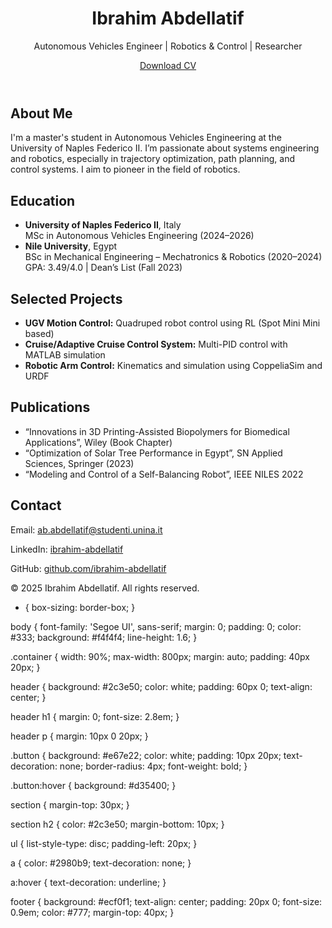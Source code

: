 <!DOCTYPE html>
<html lang="en">
<head>
  <meta charset="UTF-8" />
  <meta name="viewport" content="width=device-width, initial-scale=1.0"/>
  <title>Ibrahim Abdellatif | Autonomous Systems Engineer</title>
  <link rel="stylesheet" href="style.css" />
</head>
<body>
  <header>
    <div class="container">
      <h1>Ibrahim Abdellatif</h1>
      <p>Autonomous Vehicles Engineer | Robotics & Control | Researcher</p>
      <a href="Ibrahim_Abdellatif_Resume.pdf" download class="button">Download CV</a>
    </div>
  </header>

  <section id="about">
    <div class="container">
      <h2>About Me</h2>
      <p>
        I'm a master's student in Autonomous Vehicles Engineering at the University of Naples Federico II.
        I’m passionate about systems engineering and robotics, especially in trajectory optimization,
        path planning, and control systems. I aim to pioneer in the field of robotics.
      </p>
    </div>
  </section>

  <section id="education">
    <div class="container">
      <h2>Education</h2>
      <ul>
        <li>
          <strong>University of Naples Federico II</strong>, Italy  
          <br/>MSc in Autonomous Vehicles Engineering (2024–2026)
        </li>
        <li>
          <strong>Nile University</strong>, Egypt  
          <br/>BSc in Mechanical Engineering – Mechatronics & Robotics (2020–2024)  
          <br/>GPA: 3.49/4.0 | Dean’s List (Fall 2023)
        </li>
      </ul>
    </div>
  </section>

  <section id="projects">
    <div class="container">
      <h2>Selected Projects</h2>
      <ul>
        <li><strong>UGV Motion Control:</strong> Quadruped robot control using RL (Spot Mini Mini based)</li>
        <li><strong>Cruise/Adaptive Cruise Control System:</strong> Multi-PID control with MATLAB simulation</li>
        <li><strong>Robotic Arm Control:</strong> Kinematics and simulation using CoppeliaSim and URDF</li>
      </ul>
    </div>
  </section>

  <section id="publications">
    <div class="container">
      <h2>Publications</h2>
      <ul>
        <li>“Innovations in 3D Printing-Assisted Biopolymers for Biomedical Applications”, Wiley (Book Chapter)</li>
        <li>“Optimization of Solar Tree Performance in Egypt”, SN Applied Sciences, Springer (2023)</li>
        <li>“Modeling and Control of a Self-Balancing Robot”, IEEE NILES 2022</li>
      </ul>
    </div>
  </section>

  <section id="contact">
    <div class="container">
      <h2>Contact</h2>
      <p>Email: <a href="mailto:ab.abdellatif@studenti.unina.it">ab.abdellatif@studenti.unina.it</a></p>
      <p>LinkedIn: <a href="https://www.linkedin.com/in/ibrahim-abdellatif-aa6758150/" target="_blank">ibrahim-abdellatif</a></p>
      <p>GitHub: <a href="https://github.com/ibrahim-abdellatif" target="_blank">github.com/ibrahim-abdellatif</a></p>
    </div>
  </section>

  <footer>
    <div class="container">
      <p>&copy; 2025 Ibrahim Abdellatif. All rights reserved.</p>
    </div>
  </footer>
</body>
</html>

* {
  box-sizing: border-box;
}

body {
  font-family: 'Segoe UI', sans-serif;
  margin: 0;
  padding: 0;
  color: #333;
  background: #f4f4f4;
  line-height: 1.6;
}

.container {
  width: 90%;
  max-width: 800px;
  margin: auto;
  padding: 40px 20px;
}

header {
  background: #2c3e50;
  color: white;
  padding: 60px 0;
  text-align: center;
}

header h1 {
  margin: 0;
  font-size: 2.8em;
}

header p {
  margin: 10px 0 20px;
}

.button {
  background: #e67e22;
  color: white;
  padding: 10px 20px;
  text-decoration: none;
  border-radius: 4px;
  font-weight: bold;
}

.button:hover {
  background: #d35400;
}

section {
  margin-top: 30px;
}

section h2 {
  color: #2c3e50;
  margin-bottom: 10px;
}

ul {
  list-style-type: disc;
  padding-left: 20px;
}

a {
  color: #2980b9;
  text-decoration: none;
}

a:hover {
  text-decoration: underline;
}

footer {
  background: #ecf0f1;
  text-align: center;
  padding: 20px 0;
  font-size: 0.9em;
  color: #777;
  margin-top: 40px;
}
